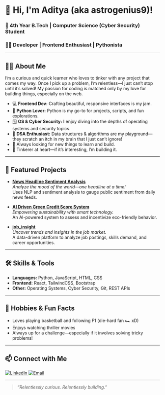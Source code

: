 # 👋 Hi, I'm Aditya (aka astrogenius9)!

### :star2: 4th Year B.Tech | Computer Science (Cyber Security) Student  
### :man_technologist: Developer | Frontend Enthusiast | Pythonista

---

## 🧑‍💻 About Me

I’m a curious and quick learner who loves to tinker with any project that comes my way. Once I pick up a problem, I’m relentless—I just can’t stop until it’s solved! My passion for coding is matched only by my love for building things, especially on the web.

- 💻 **Frontend Dev:** Crafting beautiful, responsive interfaces is my jam.
- 🐍 **Python Lover:** Python is my go-to for projects, scripts, and fun explorations.
- 🪟 **OS & Cyber Security:** I enjoy diving into the depths of operating systems and security topics.
- 🧩 **DSA Enthusiast:** Data structures & algorithms are my playground—they scratch an itch in my brain that I just can’t ignore!
- 👀 Always looking for new things to learn and build.
- 🚀 Tinkerer at heart—if it’s interesting, I’m building it.

---

## 🌟 Featured Projects

- **[News Headline Sentiment Analysis](#)**  
  _Analyze the mood of the world—one headline at a time!_  
  Uses NLP and sentiment analysis to gauge public sentiment from daily news feeds.

- **[AI Driven Green Credit Score System](#)**  
  _Empowering sustainability with smart technology._  
  An AI-powered system to assess and incentivize eco-friendly behavior.

- **[job_insight](#)**  
  _Uncover trends and insights in the job market._  
  A data-driven platform to analyze job postings, skills demand, and career opportunities.

---

## 🛠️ Skills & Tools

- **Languages:** Python, JavaScript, HTML, CSS
- **Frontend:** React, TailwindCSS, Bootstrap
- **Other:** Operating Systems, Cyber Security, Git, REST APIs

---

## 🏀 Hobbies & Fun Facts

- Loves playing basketball and following F1 (die-hard fan 🏎️ xD)
- Enjoys watching thriller movies
- Always up for a challenge—especially if it involves solving tricky problems!

---

## 📫 Connect with Me

<p>
  <a href="https://www.linkedin.com/in/aditya-chalapathy-5b4081247/" target="_blank">
    <img alt="LinkedIn" src="https://img.shields.io/badge/LinkedIn-0A66C2?style=for-the-badge&logo=linkedin&logoColor=white"/>
  </a>
  <a href="mailto:aditya.a.chalapathy@gmail.com" target="_blank">
    <img alt="Email" src="https://img.shields.io/badge/Email-D14836?style=for-the-badge&logo=gmail&logoColor=white"/>
  </a>
</p>

---

> _“Relentlessly curious. Relentlessly building.”_
